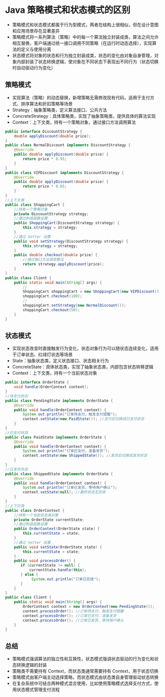 # Java 策略模式和状态模式的区别
- 策略模式和状态模式都属于行为型模式，两者在结构上很相似，但在设计意图和应用场景存在显著差异
- 策略模式将一系列算法（策略）中的每一个算法独立封装成类，算法之间允许相互替换，客户端通过统一接口调用不同策略（在运行时动态选择），实现算法的定义与使用分离
- 状态模式将对象的状态和行为独立封装成类，状态的变化由对象自身管理，对象内部封装了状态转换逻辑，使对象在不同状态下表现出不同行为（状态切换时自动驱动行为变化）

## 策略模式
- 实现算法（策略）的动态替换，新增策略无需修改现有代码，适用于支付方式、排序算法和折扣策略等场景
- Strategy：抽象策略类，定义算法接口、公共方法
- ConcreteStrategy：具体策略类，实现了抽象策略类，提供具体的算法实现
- Context：上下文类，持有一个策略对象，通过接口方法调用算法
```java
public interface DiscountStrategy {
    double applyDiscount(double price);
}
public class NormalDiscount implements DiscountStrategy {
    @Override
    public double applyDiscount(double price) { 
        return price * 0.95; 
    }
}
public class VIPDiscount implements DiscountStrategy {
    @Override
    public double applyDiscount(double price) { 
        return price * 0.85; 
    }
}
//上下文类
public class ShoppingCart {
    //持有一个策略对象
    private DiscountStrategy strategy;
    //通过构造函数设置
    public ShoppingCart(DiscountStrategy strategy) { 
        this.strategy = strategy; 
    }
    //通过 Setter 设置
    public void setStrategy(DiscountStrategy strategy) {
        this.strategy = strategy;
    }
    public double checkout(double price) {
        //通过接口方法调用算法
        return strategy.applyDiscount(price); 
    }
}
public class Client {
    public static void main(String[] args) {
        //
        ShoppingCart shoppingCart = new ShoppingCart(new VIPDiscount());
        shoppingCart.checkout(100);
        //
        shoppingCart.setStrategy(new NormalDiscount());
        shoppingCart.checkout(50);
    }
}
```

## 状态模式
- 实现状态改变时直接触发行为变化，状态对象行为可以随状态连续变化，适用于订单状态、红绿灯状态等场景
- State：抽象状态类，定义状态接口、状态相关行为
- ConcreteState：具体状态类，实现了抽象状态类，内部包含状态转移逻辑
- Context：上下文类，持有一个当前状态对象
```java
public interface OrderState {
    void handle(OrderContext context);
}
//待支付状态
public class PendingState implements OrderState {
    @Override
    public void handle(OrderContext context) {
        System.out.println("订单待支付，触发支付提醒");
        context.setState(new PaidState()); //支付后切换成已支付状态
    }
}
//已支付状态
public class PaidState implements OrderState {
    @Override
    public void handle(OrderContext context) {
        System.out.println("订单已支付，准备发货");
        context.setState(new ShippedState()); //发货后切换成发货状态
    }
}
//已发货状态
public class ShippedState implements OrderState {
    @Override
    public void handle(OrderContext context) {
        System.out.println("订单已发货，等待用户确认");
        context.setState(null); //最终状态无后续
    }
}
//上下文类
public class OrderContext {
    //持有一个当前状态类对象
    private OrderState currentState;
    //通过构造函数设置
    public OrderContext(OrderState state) { 
        this.currentState = state; 
    }
    //通过 Setter 设置
    public void setState(OrderState state) { 
        this.currentState = state; 
    }
    public void processOrder() {
       if (currentState != null) {
           currentState.handle(this);
       } else {
            System.out.println("订单已完成");
       }
    }
}
public class Client {
    public static void main(String[] args) {
        OrderContext context = new OrderContext(new PendingState());
        context.processOrder(); //订单待支付，触发支付提醒
        context.processOrder(); //订单已支付，准备发货
        context.processOrder(); //订单已发货，等待用户确认
    }
}
```

## 总结
- 策略模式强调算法的独立性和互换性，状态模式强调状态驱动的行为变化和状态转换逻辑的封装
- 策略类不需要持有 Context，而状态类通常需要持有 Context，用于状态切换
- 策略模式由客户端主动选择策略，而状态模式由状态类自身管理驱动状态转换
- 在复杂系统中可结合两种模式混合使用​​，比如使用策略模式选择支付方式，使用状态模式管理支付流程